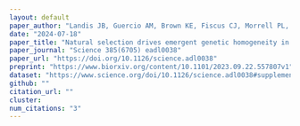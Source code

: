 ```yaml
---
layout: default
paper_author: "Landis JB, Guercio AM, Brown KE, Fiscus CJ, Morrell PL, Koenig D"
date: "2024-07-18"
paper_title: "Natural selection drives emergent genetic homogeneity in a century-scale experiment with barley"
paper_journal: "Science 385(6705) eadl0038"
paper_url: "https://doi.org/10.1126/science.adl0038"
preprint: "https://www.biorxiv.org/content/10.1101/2023.09.22.557807v1"
dataset: "https://www.science.org/doi/10.1126/science.adl0038#supplementary-materials"
github: ""
citation_url: ""
cluster:
num_citations: "3"
---
```


